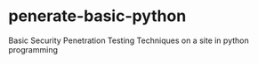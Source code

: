 # penerate-basic-python
Basic Security Penetration Testing Techniques on a site in python programming
